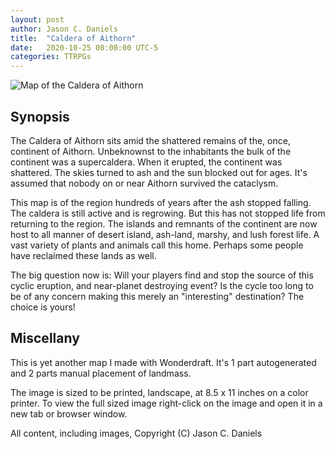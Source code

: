 ```yaml
---
layout: post
author: Jason C. Daniels
title:  "Caldera of Aithorn"
date:   2020-10-25 00:00:00 UTC-5  
categories: TTRPGs
---
```

![Map of the Caldera of Aithorn](/ttrpgs/maps/Caldera%20of%20Aithorn.jpg)

## Synopsis

The Caldera of Aithorn sits amid the shattered remains of the, once, continent of Aithorn. Unbeknownst to the inhabitants
the bulk of the continent was a supercaldera. When it erupted, the continent was shattered. The skies turned to ash
and the sun blocked out for ages. It's assumed that nobody on or near Aithorn survived the cataclysm.

This map is of the region hundreds of years after the ash stopped falling. The caldera is still active and is regrowing.
But this has not stopped life from returning to the region. The islands and remnants of the continent are now host to 
all manner of desert island, ash-land, marshy, and lush forest life. A vast variety of plants and animals call this home.
Perhaps some people have reclaimed these lands as well.

The big question now is: Will your players find and stop the source of this cyclic eruption, and near-planet destroying 
event? Is the cycle too long to be of any concern making this merely an "interesting" destination? The choice is yours!

## Miscellany

This is yet another map I made with Wonderdraft. It's 1 part autogenerated and 2 parts manual placement of landmass.

The image is sized to be printed, landscape, at 8.5 x 11 inches on a color printer.
To view the full sized image right-click on the image and open it in a new tab or browser window.

All content, including images, Copyright (C) Jason C. Daniels
